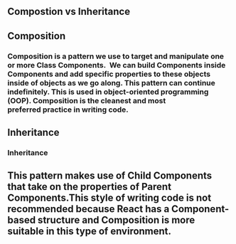 ## Compostion vs Inheritance

## Composition

### Composition is a pattern we use to target and manipulate one or more Class Components.  We can build Components inside Components and add specific properties to these objects inside of objects as we go along. This pattern can continue indefinitely. This is used in object-oriented programming (OOP). Composition is the cleanest and most preferred practice in writing code.

## Inheritance

### Inheritance 

## This pattern makes use of Child Components that take on the properties of Parent Components.This style of writing code is not recommended because React has a Component-based structure and Composition is more suitable in this type of environment.  
